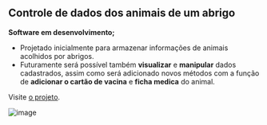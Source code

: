 ## Controle de dados dos animais de um abrigo
__Software em desenvolvimento;__
* Projetado inicialmente para armazenar informações de animais acolhidos por abrigos. 
* Futuramente será possível também **visualizar** e **manipular** dados cadastrados, assim como será adicionado novos métodos com a função de **adicionar o cartão de vacina** e **ficha medica** do animal. 

Visite [o projeto](https://liliantavarez.github.io/projeto-estagio/).

![image](https://user-images.githubusercontent.com/51184806/125326725-b9bfb100-e318-11eb-8431-2aea603103ee.png)
